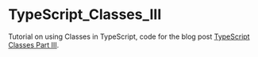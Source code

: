 # TypeScript_Classes_III
Tutorial on using Classes in TypeScript, code for the blog post [TypeScript Classes Part III](http://mobilemancer.com/2015/12/05/typescript-classes-part-iii/ "TypeScript Classes Part III"). 
